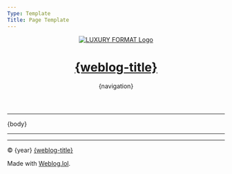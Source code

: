 ```yaml
---
Type: Template
Title: Page Template
---
```


<!DOCTYPE html>
<html lang="en">
<!-- Page Template -->
<!-- Weblog.lol/configuration/landing-page-template.md -->
<!-- HEAD -->
<head>
<meta charset="UTF-8">
<meta name="viewport" content="width=device-width, initial-scale=1">
<title>{weblog-title}{separator}{post-title}</title>
<!-- Font Awesome Free via CDN -->
<link rel="preconnect" href="https://cdnjs.cloudflare.com">
<link rel="stylesheet" href="https://cdnjs.cloudflare.com/ajax/libs/font-awesome/6.7.2/css/all.min.css" crossorigin="anonymous" referrerpolicy="no-referrer">
<!-- /style.css -->
<link rel="stylesheet" href="/style.css">
<!-- JavaScripts -->
<!-- CODE HIGHLIGHTING -->
<!-- /dracula.css - Dracula Theme v1.2.5 -->
<link rel="stylesheet" href="/dracula.css">
<script src="https://cdnjs.cloudflare.com/ajax/libs/highlight.js/9.4.0/highlight.min.js"></script>
<script>hljs.highlightAll();</script>
</head>
<!-- BODY -->
<body>
<a id="top"></a>

<!-- HEADER -->
<header class="site-header">
<div class="logo-title">
<a href="/">
<img src="logo.png" alt="LUXURY FORMAT Logo">
<h1 class="weblog-title">{weblog-title}</h1>
</a>
</div>
<div class="social-icons">
<a href="https://social.lol/@luxury_format" aria-label="Mastodon"><i class="fa-brands fa-mastodon"></i></a>
<a href="/feeds" aria-label="RSS Feeds"><i class="fa-solid fa-rss"></i></a>
</div>
{navigation}
</header>

<hr>
<!-- MAIN NO TITLE LINK -->
<main class="no-title-link">

{body}

</main>

<!-- FOOTER -->
<footer>
<hr>

<script src="https://status.lol/luxury-format.js?time&link&fluent&pretty"></script>

<hr>

<p>&copy; {year} <a href="/">{weblog-title}</a></p>

<p class="footer-weblog-p">Made with <a href="https://weblog.lol">Weblog.lol</a>.</p>
</footer>

</body>
</html>
